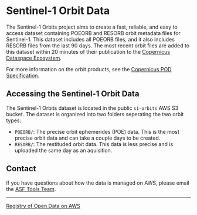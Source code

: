 # Sentinel-1 Orbit Data

The Sentinel-1 Orbits project aims to create a fast, reliable, and easy to access dataset containing POEORB and RESORB orbit metadata files for Sentinel-1. This dataset includes all POEORB files, and it also includes RESORB files from the last 90 days. The most recent orbit files are added to this dataset within 20 minutes of their publication to the [Copernicus Dataspace Ecosystem](https://documentation.dataspace.copernicus.eu/Data/SentinelMissions/Sentinel1.html). 

For more information on the orbit products, see the [Copernicus POD Specification](https://sentinels.copernicus.eu/documents/d/sentinel/copernicus-pod-service-file-format-specification).

## Accessing the Sentinel-1 Orbit Data

The Sentinel-1 Orbits dataset is located in the public `s1-orbits` AWS S3 bucket. The dataset is organized into two folders seperating the two orbit types:
* `POEORB/`: The precise orbit ephemerides (POE) data. This is the most precise orbit data and can take a couple days to be created.
* `RESORB/`: The restituded orbit data. This data is less precise and is uploaded the same day as an aquisition. 

## Contact

If you have questions about how the data is managed on AWS, please email the [ASF Tools Team](mailto:uaf-asf-apd@alaska.edu).

---

[Registry of Open Data on AWS](https://registry.opendata.aws/)
